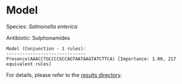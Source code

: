 
# Model

Species: *Salmonella enterica*

Antibiotic: Sulphonamides

```
Model (Conjunction - 1 rules):
------------------------------
Presence(AAACCTGCCCCGCCAGTAATAAGTATCTTCA) [Importance: 1.00, 217 equivalent rules]

```

For details, please refer to the [results directory](../../../../../results/scm_b/salmonella%20enterica/sulphonamides/repeat_8/).


